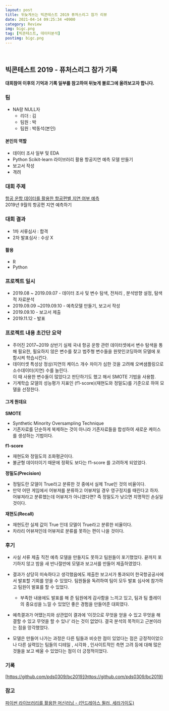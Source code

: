 ```yaml
---
layout: post
title: 뒤늦게쓰는 빅콘테스트 2019 퓨처스리그 참가 리뷰
date: 2021-04-14 09:25:34 +0900
category: Review
img: bigc.png
tag: [빅콘테스트, 데이터분석]
postimg: bigc.png
---
```

<br>  


## 빅콘테스트 2019 - 퓨처스리그 참가 기록
  
**대회참여 이후의 기억과 기록 일부를 참고하여 뒤늦게 블로그에 올려보고자 합니다.**  
  
### 팀  
* NA랑 NULL자
  * 리더 : 김
  * 팀원 : 박
  * 팀원 : 박동석(본인)
  
#### 본인의 역할  
 * 데이터 조사 일부 및 EDA 
 * Python Scikit-learn 라이브러리 활용 항공지연 예측 모델 만들기
 * 보고서 작성  
 * 격려  
  
### 대회 주제 

[항공 운항 데이터를 활용한 항공편별 지연 여부 예측](https://www.bigcontest.or.kr/introduce/history2019.php)  
2019년 9월의 항공편 지연 예측하기  
  
### 대회 결과
  
* 1차 서류심사 : 합격
* 2차 발표심사 : 수상 X

#### 활용
  
* R
* Python
  


### 프로젝트 일시 
* 2019.08 ~ 2019.09.07 - 데이터 조사 및 변수 탐색, 전처리 , 분석방향 설정, 탐색적 자료분석
* 2019.09.09 ~2019.09.10 - 예측모델 만들기, 보고서 작성
* 2019.09.10 - 보고서 제출
* 2019.11.12 - 발표  
  
### 프로젝트 내용 초간단 요약  
* 주어진 2017~2019 상반기 실제 국내 항공 운항 관련 데이터셋에서 변수 탐색을 통해 필요한, 필요하지 않은 
  변수를 찾고 범주형 변수들을 원핫인코딩하여 모델에 포함시켜 학습시킨다.  
* 데이터셋 특성상 정상/지연의 케이스 개수 차이가 심한 것을 고려해 오버샘플링으로 소수데이터(지연) 수를 늘린다.   
  이 때 사용한 변수들이 많았다고 판단하기도 했고 해서 SMOTE 기법을 사용함.  
* 기계학습 모델의 성능평가 지표인 (f1-score)(재현도와 정밀도)를 기준으로 하여 모델을 선정한다.

#### 그게 뭔데요 

**SMOTE**  
* Synthetic Minority Oversampling Technique  
* 기존자료를 단순하게 복제하는 것이 아니라 기존자료들을 합성하여 새로운 케이스를 생성하는 기법이다.  
  
**f1-score**  
* 재현도와 정밀도의 조화평균이다.  
* 불균형 데이터이기 때문에 정확도 보다는 f1-score 를 고려하게 되었었다.  

**정밀도(Precision)**
* 정밀도란 모델이 True라고 분류한 것 중에서 실제 True인 것의 비율이다.  
* 만약 어떤 게임에서 어뷰져를 분류하고 어뷰져일 경우 영구정지를 때린다고 하자. 
  어뷰져라고 분류했는데 어뷰져가 아니였다면? 즉 정밀도가 낮으면 치명적인 손실일 것이다.

**재현도(Recall)**  
* 재현도란 실제 값이 True 인데 모델이 True라고 분류한 비율이다.  
* 차라리 어뷰져인데 어뷰져로 분류를 못하는 편이 나을 것이다.   


  
### 후기  

* 사실 서류 제출 직전 예측 모델을 만들지도 못하고 팀원들이 포기했었다.  끝까지 포기하지 않고 밤을 새 반나절만에 모델과 보고서를 만들어 제출하였었다.  
  
* 결과가 상당히 미숙하다고 생각했음에도 제출한 보고서가 통과되어 한국항공공사에서 발표할 기회를 얻을 수 있었다. 팀원들을 독려하여 팀이 모두 발표 심사에 참가하고 팀원이 발표를 할 수 있었다.  
  
  * 부족한 내용에도 발표를 해 준 팀원에게 감사함을 느끼고 있고, 팀과 팀 플레이의 중요성을 느낄 수 있었던 좋은 경험을 만들어준 대회였다.  

* 예측결과가 어땠는지와 상관없이 결과에 ‘이것으로 무엇을 얻을 수 있고 무엇을 해결할 수 있고 무엇을 할 수 있나’ 라는 것이 없었다. 결국 분석의 목적이고 근본이라는 점을 망각했었다.  

* 모델은 만들어 나가는 과정은 다른 팀들과 비슷한 점이 있었다는 점은 긍정적이었으나 다른 실력있는 팀들의 디테일 , 시각화 , 인사이트적인 측면 고려 등에 대해 많은 것들을 보고 배울 수 있었다는 점이 더 긍정적이었다.  

 
  
### 기록

[https://github.com/pds0309/bc2019](https://github.com/pds0309/bc2019)  

### 참고  

[파이썬 라이브러리를 활용한 머신러닝 - (안드레아스 뮐러, 세라가이도) ](https://book.naver.com/bookdb/book_detail.nhn?bid=14645299)
